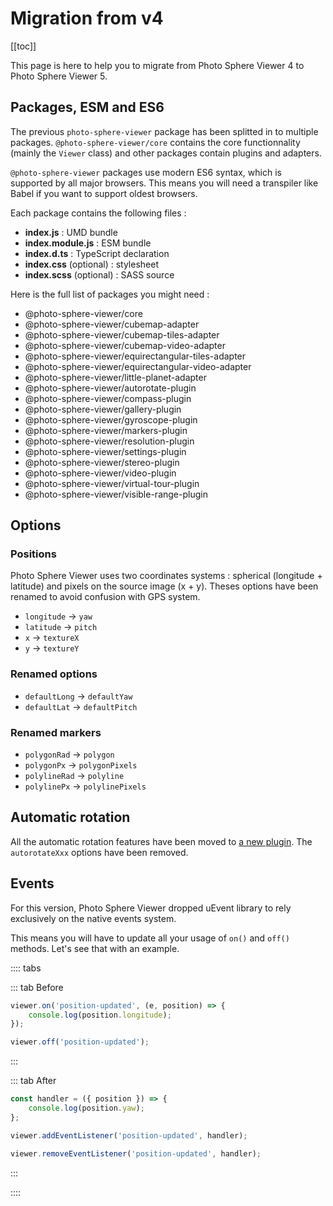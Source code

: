 # Migration from v4

[[toc]]

This page is here to help you to migrate from Photo Sphere Viewer 4 to Photo Sphere Viewer 5.

## Packages, ESM and ES6

The previous `photo-sphere-viewer` package has been splitted in to multiple packages. `@photo-sphere-viewer/core` contains the core functionnality (mainly the `Viewer` class) and other packages contain plugins and adapters.

`@photo-sphere-viewer` packages use modern ES6 syntax, which is supported by all major browsers. This means you will need a transpiler like Babel if you want to support oldest browsers.

Each package contains the following files :

-   **index.js** : UMD bundle
-   **index.module.js** : ESM bundle
-   **index.d.ts** : TypeScript declaration
-   **index.css** (optional) : stylesheet
-   **index.scss** (optional) : SASS source

Here is the full list of packages you might need :

-   @photo-sphere-viewer/core
-   @photo-sphere-viewer/cubemap-adapter
-   @photo-sphere-viewer/cubemap-tiles-adapter
-   @photo-sphere-viewer/cubemap-video-adapter
-   @photo-sphere-viewer/equirectangular-tiles-adapter
-   @photo-sphere-viewer/equirectangular-video-adapter
-   @photo-sphere-viewer/little-planet-adapter
-   @photo-sphere-viewer/autorotate-plugin
-   @photo-sphere-viewer/compass-plugin
-   @photo-sphere-viewer/gallery-plugin
-   @photo-sphere-viewer/gyroscope-plugin
-   @photo-sphere-viewer/markers-plugin
-   @photo-sphere-viewer/resolution-plugin
-   @photo-sphere-viewer/settings-plugin
-   @photo-sphere-viewer/stereo-plugin
-   @photo-sphere-viewer/video-plugin
-   @photo-sphere-viewer/virtual-tour-plugin
-   @photo-sphere-viewer/visible-range-plugin

## Options

### Positions

Photo Sphere Viewer uses two coordinates systems : spherical (longitude + latitude) and pixels on the source image (x + y). Theses options have been renamed to avoid confusion with GPS system.

-   `longitude` → `yaw`
-   `latitude` → `pitch`
-   `x` → `textureX`
-   `y` → `textureY`

### Renamed options

-   `defaultLong` → `defaultYaw`
-   `defaultLat` → `defaultPitch`

### Renamed markers

-   `polygonRad` → `polygon`
-   `polygonPx` → `polygonPixels`
-   `polylineRad` → `polyline`
-   `polylinePx` → `polylinePixels`

## Automatic rotation

All the automatic rotation features have been moved to [a new plugin](../plugins/autorotate.md). The `autorotateXxx` options have been removed.

## Events

For this version, Photo Sphere Viewer dropped uEvent library to rely exclusively on the native events system.

This means you will have to update all your usage of `on()` and `off()` methods. Let's see that with an example.

:::: tabs

::: tab Before

```js
viewer.on('position-updated', (e, position) => {
    console.log(position.longitude);
});

viewer.off('position-updated');
```

:::

::: tab After

```js
const handler = ({ position }) => {
    console.log(position.yaw);
};

viewer.addEventListener('position-updated', handler);

viewer.removeEventListener('position-updated', handler);
```

:::

::::
